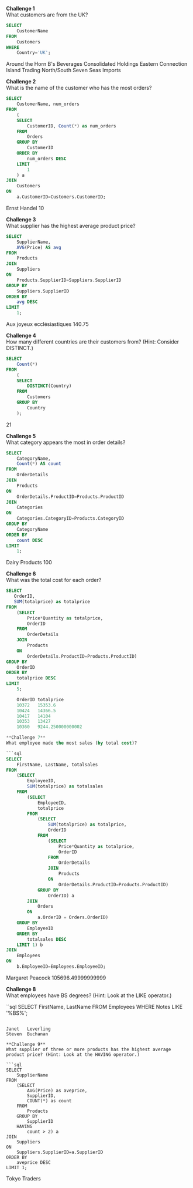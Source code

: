 **Challenge 1**  
What customers are from the UK?

```sql
SELECT 
    CustomerName
FROM 
    Customers
WHERE
    Country='UK';
```

Around the Horn
B's Beverages
Consolidated Holdings
Eastern Connection
Island Trading
North/South
Seven Seas Imports

**Challenge 2**  
What is the name of the customer who has the most orders?

```sql
SELECT 
    CustomerName, num_orders
FROM
    (
    SELECT
        CustomerID, Count(*) as num_orders
    FROM
        Orders
    GROUP BY
        CustomerID
    ORDER BY
        num_orders DESC
    LIMIT 
        1
    ) a
JOIN
    Customers
ON
    a.CustomerID=Customers.CustomerID;
```

Ernst Handel    10

**Challenge 3**  
What supplier has the highest average product price?

```sql
SELECT
    SupplierName,
    AVG(Price) AS avg
FROM
    Products
JOIN
    Suppliers
ON
    Products.SupplierID=Suppliers.SupplierID
GROUP BY
    Suppliers.SupplierID
ORDER BY
    avg DESC
LIMIT
    1;
```

Aux joyeux ecclésiastiques  140.75

**Challenge 4**  
How many different countries are their customers from? (Hint: Consider DISTINCT.)

```sql
SELECT
    Count(*)
FROM
    (
    SELECT
        DISTINCT(Country)
    FROM 
        Customers
    GROUP BY
        Country
    );
```

21

**Challenge 5**  
What category appears the most in order details?

```sql
SELECT
    CategoryName,
    Count(*) AS count
FROM
    OrderDetails
JOIN
    Products
ON
    OrderDetails.ProductID=Products.ProductID
JOIN
    Categories
ON
    Categories.CategoryID=Products.CategoryID
GROUP BY
    CategoryName
ORDER BY
    count DESC
LIMIT
    1;
```

Dairy Products  100

**Challenge 6**  
What was the total cost for each order?

```sql
SELECT
   OrderID,
   SUM(totalprice) as totalprice
FROM
    (SELECT
        Price*Quantity as totalprice,
        OrderID
    FROM
        OrderDetails
    JOIN
        Products
    ON
        OrderDetails.ProductID=Products.ProductID)
GROUP BY
    OrderID
ORDER BY
    totalprice DESC
LIMIT
    5;

    OrderID totalprice
    10372   15353.6
    10424   14366.5
    10417   14104
    10353   13427
    10360   9244.250000000002

**Challenge 7**  
What employee made the most sales (by total cost)?

```sql
SELECT
    FirstName, LastName, totalsales
FROM
    (SELECT
        EmployeeID,
        SUM(totalprice) as totalsales
    FROM
        (SELECT
            EmployeeID,
            totalprice
        FROM
            (SELECT
                SUM(totalprice) as totalprice,
                OrderID
            FROM
                (SELECT
                    Price*Quantity as totalprice,
                    OrderID
                FROM
                    OrderDetails
                JOIN
                    Products
                ON
                    OrderDetails.ProductID=Products.ProductID)
            GROUP BY
                OrderID) a
        JOIN
            Orders
        ON
            a.OrderID = Orders.OrderID)
    GROUP BY
        EmployeeID
    ORDER BY
        totalsales DESC
    LIMIT 1) b
JOIN
    Employees
ON
    b.EmployeeID=Employees.EmployeeID;
```

Margaret    Peacock 105696.49999999999

**Challenge 8**  
What employees have BS degrees? (Hint: Look at the LIKE operator.)

``sql
SELECT
    FirstName,
    LastName
FROM
    Employees
WHERE 
    Notes LIKE '%BS%';
```

Janet   Leverling
Steven  Buchanan

**Challenge 9**  
What supplier of three or more products has the highest average product price? (Hint: Look at the HAVING operator.)

```sql
SELECT
    SupplierName
FROM
    (SELECT
        AVG(Price) as aveprice,
        SupplierID,
        COUNT(*) as count
    FROM
        Products
    GROUP BY
        SupplierID
    HAVING
        count > 2) a
JOIN
    Suppliers
ON
    Suppliers.SupplierID=a.SupplierID
ORDER BY
    aveprice DESC
LIMIT 1;
```

Tokyo Traders
